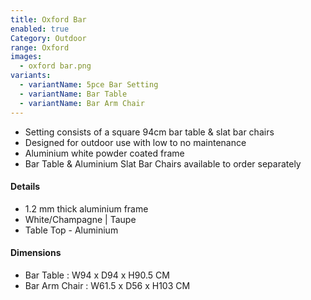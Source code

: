 ```yaml
---
title: Oxford Bar
enabled: true
Category: Outdoor
range: Oxford
images:
  - oxford bar.png
variants:
  - variantName: 5pce Bar Setting
  - variantName: Bar Table
  - variantName: Bar Arm Chair
---
```


* Setting consists of a square 94cm bar table &  slat bar chairs
* Designed for outdoor use with low to no maintenance
* Aluminium white powder coated frame
* Bar Table & Aluminium Slat Bar Chairs available to order separately

#### Details

* 1.2 mm thick aluminium frame
* White/Champagne | Taupe
* Table Top - Aluminium


#### Dimensions

* Bar Table : W94 x D94 x H90.5 CM
* Bar Arm Chair : W61.5 x D56 x H103 CM
